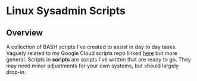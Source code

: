 # Linux Sysadmin Scripts

## Overview
A collection of BASH scripts I've created to assist in day to day tasks. Vaguely related to my Google Cloud scripts repo linked [here](https://github.com/ngrogg/google-cloud-cli-scripts) but more general.
Scripts in **scripts** are scripts I've written that are ready to go. They may need minor adjustments for your own systems, but should largely drop-in. <br>
